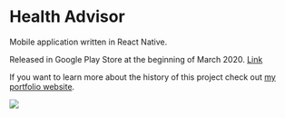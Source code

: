# Health Advisor
Mobile application written in React Native.

Released in Google Play Store at the beginning of March 2020. [Link](https://play.google.com/store/apps/details?id=pl.dominik.hinc.heath_advisor&hl=pl "Link")

If you want to learn more about the history of this project check out [my portfolio website](https://dominikhinc.pl/ "my portfolio website").

![](https://lh3.googleusercontent.com/cYBnKX5CrVdl2gofHU8_eeTAPjQtvOfkjK634AZtr8WvhkdEdLJnnRqtfCWqoBhQVTH4YqZL8iHl1Qbdq2cB6l0tyfEjgOmK-UIO05CQwpGkYOTm_1ioazomNT8NLT0HanGTzGULA59MnCYk9zING6C-ZKjsT_DmWoB7vOxORo_p-1wLvlqXAk0RxhVyure2r7RAqeM8opzwSkAQVMJBwmk6sKVGCA-SKv1Cd7-qSq8s23h1LBe8GjX-43q_-CQHZ10XzDxhyuKIYN7jnrQWRApFl7MIUHFTKN2ukm5KH5nknK6wpMxTBLlnDszZJJh5QK0UNUyZxBRyxZGhM8pnNaI1w9N3W2_cYWrulb2ZWB2fPDhkoIKlTOjAg88IXueeTxveoHcsFhZ_qXr1aatIbwmjnN6EK3vHHs5cgGj4CGrJXc7i__j3SPqtUx9mUZk-KzEdwKt-3PiQDHD00wZQT6TY2AzkDg_VXtOzGnz9j1QZwYTLZ_KS4GkXyQs7LljrUHmbiM8neagWROFRfqAv5g0arh26WjZkg5AgdZtGj1-YkTqwqfyICePD5eRQ808aI_syYl0HdKFMeQe6x7786dcjnGrtu--T-fTA6zo4i3h-ooyQ9ZkztITkcgud4tGM-9SMSXPpls3EcMbFu6XEWFigYR3AILLJ8NLid7fUWlBVYdIo-R-amZXrgjN_RPBQ6cSMMWkqXb6pjXJixczuNx7awxPfS2SGQkYjWLJbviw7jwaQprswtA=w285-h616-no)
